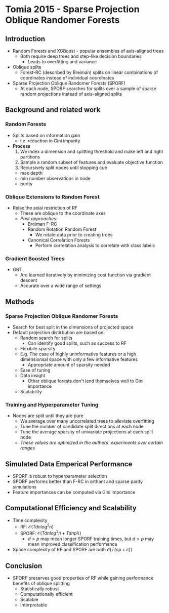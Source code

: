 # Tomia 2015 - Sparse Projection Oblique Randomer Forests

## Introduction
  - Random Forests and XGBoost - popular ensembles of axis-aligned trees
    - Both require deep trees and step-like decision boundaries
      - Leads to overfitting and variance
  - Oblique splits
    - Forest-RC (described by Breiman) splits on linear combinations of coordinates instead of individual coordinates
  - Sparse Projection Oblique Randomer Forests (SPORF)
	  - At each node, SPORF searches for splits over a sample of sparse random projections instead of axis-aligned splits

## Background and related work
### Random Forests
  - Splits based on information gain
    - i.e. reduction in Gini impurity
  - **Process**
    1. We index a dimension and splitting threshold and make left and right partitions
    2. Sample a random subset of features and evaluate objective function
    3. Recursively split nodes until stopping cue
      - max depth
      - min number observations in node
      - purity

### Oblique Extensions to Random Forest
  - Relax the axial restriction of RF 
    - These are oblique to the coordinate axes
    - *Past approaches:*
      - Breiman F-RC
      - Random Rotation Random Forest 
        - We rotate data prior to creating trees
      - Canonical Correlation Forests 
        - Perform correlation analysis to correlate with class labels

### Gradient Boosted Trees
  - GBT 
    - Are learned iteratively by minimizing cost function via gradient descent
    - Accurate over a wide range of settings

## Methods
### Sparse Projection Oblique Randomer Forests
  - Search for best split in the dimensions of projected space
  - Default projection distirbution are based on:
	  - Random search for splits
	    - Can identify good splits, such as success to RF
	  - Flexibile sparsity
      - E.g. The case of highly uninformative features or a high dimensionsal space with only a few informative features
        - Appropriate amount of sparsity needed
	  - Ease of tuning 
	  - Data insight
	    - Other oblique forests don't lend themselves well to Gini importance
	  - Scalability

### Training and Hyperparameter Tuning
  - Nodes are split until they are pure 
    - We average over many uncorrelated trees to alleviate overfitting
	- Tune the number of candidate split directions at each node 
	- Tune the average sparsity of univariate projections at each split node
	- *These values are optimized in the authors' experiments over certain ranges*

## Simulated Data Emperical Performance
  - SPORF is robust to hyperparameter selection 
  - SPORF performs better than F-RC in orthant and sparse parity simulations
  - Feature importances can be computed via Gini importance 
 
## Computational Efficiency and Scalability
  - Time complexity
    - RF: $\mathcal{O}(Tdn \log^2n)$
    - SPORF: $\mathcal{O}(Tdnlog^2n + Tdnp\lambda)$
	    - $d > p$ may mean longer SPORF training times, but $d > p$ may mean improved classification performance
  - Space complexity of RF and SPORF are both $\mathcal{O}(T(np + c))$

## Conclusion
  - SPORF preserves good properties of RF while gaining performance benefits of oblique splitting 
    - Statistically robust
    - Computationally efficient
    - Scalable
    - Interpretable
